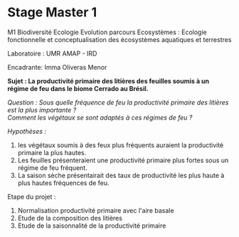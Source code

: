 # Stage Master 1 

M1 Biodiversité Ecologie Evolution parcours Ecosystèmes : Ecologie fonctionnelle et conceptualisation des écosystèmes aquatiques et terrestres

Laboratoire : UMR AMAP - IRD 

Encadrante: Imma Oliveras Menor 

**Sujet : La productivité primaire des litières des feuilles soumis à un régime de feu dans le biome Cerrado au Brésil.**

*Question :* 
*Sous quelle fréquence de feu la productivité primaire des litières est la plus importante ?*                  
*Comment les végétaux se sont adaptés à ces régimes de feu ?*      

*Hypothèses :* 
1) les végétaux soumis à des feux plus fréquents auraient la productivité primaire la plus hautes.
2) Les feuilles présenteraient une productivité primaire plus fortes sous un régime de feu fréquent.
3) La saison sèche présentairait des taux de productivité les plus haute à plus hautes fréquences de feu.

Etape du projet : 

1) Normalisation productivité primaire avec l'aire basale 
2) Etude de la composition des litières 
3) Etude de la saisonnalité de la productivité primaire 



